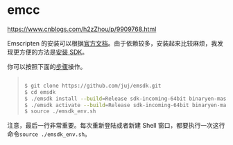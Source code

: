 # emcc



https://www.cnblogs.com/h2zZhou/p/9909768.html



Emscripten 的安装可以根据[官方文档](http://kripken.github.io/emscripten-site/docs/getting_started/downloads.html)。由于依赖较多，安装起来比较麻烦，我发现更方便的方法是[安装 SDK](http://kripken.github.io/emscripten-site/docs/getting_started/downloads.html#updating-the-emscripten-sdk)。

你可以按照下面的[步骤](https://github.com/kripken/emscripten/issues/5443#issuecomment-320981440)操作。

> ```bash
> 
> $ git clone https://github.com/juj/emsdk.git
> $ cd emsdk
> $ ./emsdk install --build=Release sdk-incoming-64bit binaryen-master-64bit
> $ ./emsdk activate --build=Release sdk-incoming-64bit binaryen-master-64bit
> $ source ./emsdk_env.sh
> 
> ```

注意，最后一行非常重要。每次重新登陆或者新建 Shell 窗口，都要执行一次这行命令`source ./emsdk_env.sh`。



























